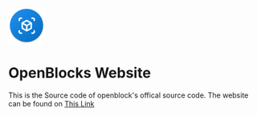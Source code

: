 <img src=https://raw.githubusercontent.com/AdityaGupta345/openblocksteam.github.io/main/new/favicon.ico >
</img>

# OpenBlocks Website
This is the Source code of openblock's offical source code.
The website can be found on [This Link](https://openblocks.tk)
